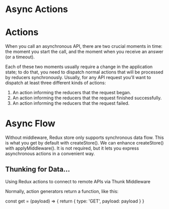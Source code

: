 # Async Actions

# Actions
When you call an asynchronous API, there are two crucial moments in time: the moment you start the call, and the moment when you receive an answer (or a timeout).

Each of these two moments usually require a change in the application state; to do that, you need to dispatch normal actions that will be processed by reducers synchronously. Usually, for any API request you'll want to dispatch at least three different kinds of actions:

1. An action informing the reducers that the request began.
2. An action informing the reducers that the request finished successfully.
3. An action informing the reducers that the request failed.

# Async Flow
Without middleware, Redux store only supports synchronous data flow. This is what you get by default with createStore().
We can enhance createStore() with applyMiddleware(). It is not required, but it lets you express asynchronous actions in a convenient way.

## Thunking for Data…
Using Redux actions to connect to remote APIs via Thunk Middleware

Normally, action generators return a function, like this:

const get = (payload) => {
  return {
    type: 'GET',
    payload: payload
  }
}

